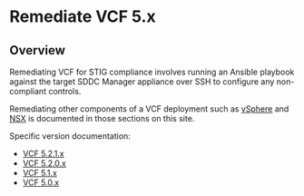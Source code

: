 # Remediate VCF 5.x

## Overview
Remediating VCF for STIG compliance involves running an Ansible playbook against the target SDDC Manager appliance over SSH to configure any non-compliant controls.    

Remediating other components of a VCF deployment such as [vSphere](../vSphere/) and [NSX](../NSX/) is documented in those sections on this site. 

Specific version documentation:

* [VCF 5.2.1.x](./remediate5-2-1-x.md)
* [VCF 5.2.0.x](./remediate5-2-0-x.md)
* [VCF 5.1.x](./remediate5-1-x.md)
* [VCF 5.0.x](./remediate5-0-x.md)